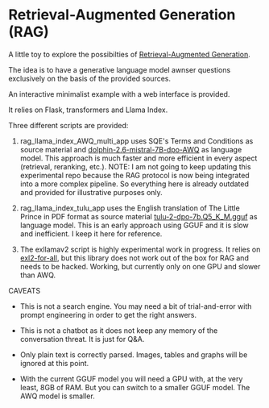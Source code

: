 # Retrieval-Augmented Generation (RAG)

A little toy to explore the possibilties of [Retrieval-Augmented Generation](https://arxiv.org/abs/2005.11401).

The idea is to have a generative language model awnser questions exclusively on the basis of the provided sources. 

An interactive minimalist example with a web interface is provided. 

It relies on Flask, transformers and Llama Index.

Three different scripts are provided:

1. rag_llama_index_AWQ_multi_app uses SQE's Terms and Conditions as source material and [dolphin-2.6-mistral-7B-dpo-AWQ](https://huggingface.co/TheBloke/dolphin-2.6-mistral-7B-dpo-AWQ) as language model. This approach is much faster and more efficient in every aspect (retrieval, reranking, etc.). NOTE: I am not going to keep updating this experimental repo because the RAG protocol is now being integrated into a more complex pipeline. So everything here is already outdated and provided for illustrative purposes only.

3. rag_llama_index_tulu_app uses the English translation of The Little Prince in PDF format as source material [tulu-2-dpo-7b.Q5_K_M.gguf](https://huggingface.co/TheBloke/tulu-2-dpo-7B-GGUF) as language model. This is an early approach using GGUF and it is slow and inefficient. I keep it here for reference.

4. The exllamav2 script is highly experimental work in progress. It relies on [exl2-for-all](https://github.com/chu-tianxiang/exl2-for-all), but this library does not work out of the box for RAG and needs to be hacked. Working, but currently only on one GPU and slower than AWQ. 


CAVEATS

- This is not a search engine. You may need a bit of trial-and-error with prompt engineering in order to get the right answers.
  
- This is not a chatbot as it does not keep any memory of the conversation threat. It is just for Q&A.

- Only plain text is correctly parsed. Images, tables and graphs will be ignored at this point.

- With the current GGUF model you will need a GPU with, at the very least, 8GB of RAM. But you can switch to a smaller GGUF model. The AWQ model is smaller.
